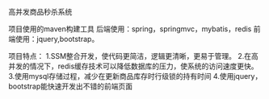 高并发商品秒杀系统

项目使用的maven构建工具
后端使用：spring，springmvc，mybatis，redis
前端使用：jquery,bootstrap。

项目特点：
	1.SSM整合开发，使代码更简洁，逻辑更清晰，更易于管理。
	2.在高并发的情况下，redis缓存技术可以降低数据库的压力，使系统的访问速度更快。
	3.使用mysql存储过程，减少在更新商品库存时行级锁的持有时间
	4.使用jquery，bootstrap能快速开发出不错的前端页面